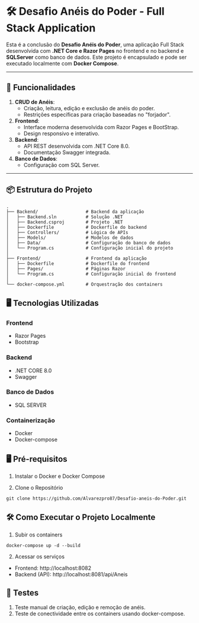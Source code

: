 # 🛠️ Desafio Anéis do Poder - Full Stack Application

Esta é a conclusão do **Desafio Anéis do Poder**, uma aplicação Full Stack desenvolvida com **.NET Core e Razor Pages** no frontend e no backend e **SQLServer** como banco de dados. Este projeto é encapsulado e pode ser executado localmente com **Docker Compose**.

---

## 🚀 Funcionalidades

1. **CRUD de Anéis**:
   - Criação, leitura, edição e exclusão de anéis do poder.
   - Restrições específicas para criação baseadas no "forjador".
2. **Frontend**:
   - Interface moderna desenvolvida com Razor Pages e BootStrap.
   - Design responsivo e interativo.
3. **Backend**:
   - API REST desenvolvida com .NET Core 8.0.
   - Documentação Swagger integrada.
4. **Banco de Dados**:
   - Configuração com SQL Server.

---

## 📦 Estrutura do Projeto

```plaintext
.
├── Backend/                  # Backend da aplicação
│   ├── Backend.sln           # Solução .NET
│   ├── Backend.csproj        # Projeto .NET
│   ├── Dockerfile            # Dockerfile do backend
│   ├── Controllers/          # Lógica de APIs
│   ├── Models/               # Modelos de dados
│   ├── Data/                 # Configuração do banco de dados
│   └── Program.cs            # Configuração inicial do projeto
│
├── Frontend/                 # Frontend da aplicação
│   ├── Dockerfile            # Dockerfile do frontend
│   ├── Pages/                # Páginas Razor
│   └── Program.cs            # Configuração inicial do frontend
│
└── docker-compose.yml        # Orquestração dos containers

```
## 🖥️ Tecnologias Utilizadas
### Frontend
- Razor Pages
- Bootstrap
### Backend
- .NET CORE 8.0
- Swagger
### Banco de Dados
- SQL SERVER
### Containerização
- Docker
- Docker-compose
## 🖥️ Pré-requisitos
1. Instalar o Docker e Docker Compose

2. Clone o Repositório
```plaintext
git clone https://github.com/Alvarezpro87/Desafio-aneis-do-Poder.git
```
## 🛠️ Como Executar o Projeto Localmente

1. Subir os containers

```plaintext
docker-compose up -d --build

```
2. Acessar os serviços

- Frontend: http://localhost:8082
- Backend (API): http://localhost:8081/api/Aneis

## 🧪 Testes
1. Teste manual de criação, edição e remoção de anéis.
2. Teste de conectividade entre os containers usando docker-compose.
   
